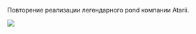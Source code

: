 Повторение реализации легендарного pond компании Atarii.

![](https://machinelearningmastery.ru/img/0-717224-588426.png)
